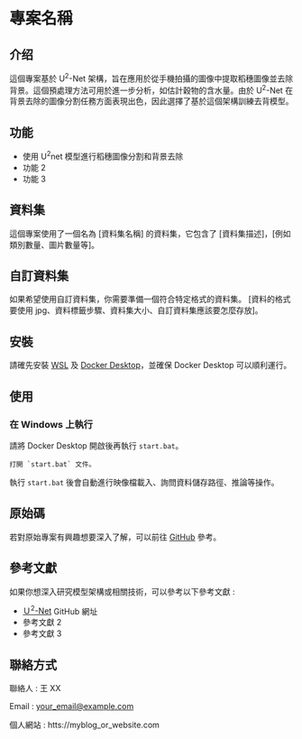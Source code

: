 # 專案名稱

## 介绍

<!-- 簡短介紹專案 -->

這個專案基於 U<sup>2</sup>-Net 架構，旨在應用於從手機拍攝的圖像中提取稻穗圖像並去除背景。這個預處理方法可用於進一步分析，如估計穀物的含水量。由於 U<sup>2</sup>-Net 在背景去除的圖像分割任務方面表現出色，因此選擇了基於這個架構訓練去背模型。

## 功能

<!-- 簡潔而清晰地描述的專案能夠做什麼。說明專案的主要功能，使用者能透過這個 AI 模型，功能部分可以列出您的專案或應用程式提供的主要功能和特點 -->

- 使用 U<sup>2</sup>net 模型進行稻穗圖像分割和背景去除
- 功能 2
- 功能 3

## 資料集

<!-- 資料集描述，例如圖片數量、大小、格式；資料欄位、標籤、類型等 -->

這個專案使用了一個名為 [資料集名稱] 的資料集，它包含了 [資料集描述]，[例如類別數量、圖片數量等]。

## 自訂資料集

<!-- 告訴使用者，使用自訂資料集需注意的事項與規範 -->

如果希望使用自訂資料集，你需要準備一個符合特定格式的資料集。
[資料的格式要使用 jpg、資料標籤步驟、資料集大小、自訂資料集應該要怎麼存放]。

## 安裝

<!-- 安裝 WSL、Docker 或其他相關套件、模組、應用程式等 -->

請確先安裝 [WSL](https://learn.microsoft.com/zh-tw/windows/wsl/install) 及 [Docker Desktop](https://www.docker.com/products/docker-desktop)，並確保 Docker Desktop 可以順利運行。

## 使用

### 在 Windows 上執行

<!-- 使用說明，執行前要先打開哪些軟體，在執行 batch 檔後，後會執行哪些步驟，哪些事項是使用者需要注意的。-->

請將 Docker Desktop 開啟後再執行 `start.bat`。

    打開 `start.bat` 文件。

執行 `start.bat` 後會自動進行映像檔載入、詢問資料儲存路徑、推論等操作。

## 原始碼

<!-- 如果願意請提供原始專案 GitHub 網址，讓想針對這個議題的使用者能夠參考 -->

若對原始專案有興趣想要深入了解，可以前往 [GitHub](https://github.com) 參考。

## 參考文獻

<!-- 提供此專案的相關技術參考資料 -->

如果你想深入研究模型架構或相關技術，可以參考以下參考文獻 :

- [Ｕ<sup>2</sup>-Net](https://github.com/xuebinqin/U-2-Net) GitHub 網址
- 參考文獻 2
- 參考文獻 3

## 聯絡方式

<!-- 提供個人聯絡方式 -->

聯絡人 : 王 XX

Email : your_email@example.com

個人網站 : htts://myblog_or_website.com

